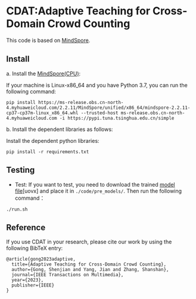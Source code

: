 # CDAT:Adaptive Teaching for Cross-Domain Crowd Counting
 This code is based on [MindSpore](https://gitee.com/mindspore/mindspore).

## Install
a. Install the [MindSpore(CPU)](https://www.mindspore.cn/install): 

If your machine is Linux-x86_64 and you have Python 3.7, you can run the following command:

```shell
pip install https://ms-release.obs.cn-north-4.myhuaweicloud.com/2.2.11/MindSpore/unified/x86_64/mindspore-2.2.11-cp37-cp37m-linux_x86_64.whl --trusted-host ms-release.obs.cn-north-4.myhuaweicloud.com -i https://pypi.tuna.tsinghua.edu.cn/simple
```

b. Install the dependent libraries as follows: 

Install the dependent python libraries: 

```shell
pip install -r requirements.txt
```


##  Testing

* Test:
If you want to test, you need to download the trained [model file](https://pan.baidu.com/s/12cq6lwbEwIn0MQ0o-PeboA)[uovx] and place it in  `./code/pre_models/`.
Then run the following command：
```shell
./run.sh
```
## Reference
If you use CDAT in your research, please cite our work by using the following BibTeX entry:
```shell
@article{gong2023adaptive,
  title={Adaptive Teaching for Cross-Domain Crowd Counting},
  author={Gong, Shenjian and Yang, Jian and Zhang, Shanshan},
  journal={IEEE Transactions on Multimedia},
  year={2023},
  publisher={IEEE}
}
```
